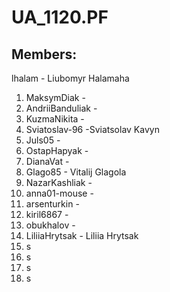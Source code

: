 # UA_1120.PF

## Members:

lhalam - Liubomyr Halamaha
1) MaksymDiak - 
2) AndriiBanduliak - 
3) KuzmaNikita - 
4) Sviatoslav-96 -Sviatsolav Kavyn  
5) Juls05 - 
6) OstapHapyak - 
7) DianaVat - 
8) Glago85 - Vitalij Glagola
9) NazarKashliak - 
10) anna01-mouse - 
11) arsenturkin - 
12) kiril6867 - 
13) obukhalov - 
14) LiliiaHrytsak - Liliia Hrytsak
15) s
16) s
17) s
18) s
